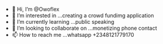 - 👋 Hi, I’m @Owoflex
- 👀 I’m interested in ...creating a crowd fundimg application
- 🌱 I’m currently learning ...public speaking
- 💞️ I’m looking to collaborate on ...monetizing phone contact
- 📫 How to reach me ...whatsapp +2348121779170

<!---
Owoflex/Owoflex is a ✨ special ✨ repository because its `README.md` (this file) appears on your GitHub profile.
You can click the Preview link to take a look at your changes.
--->
